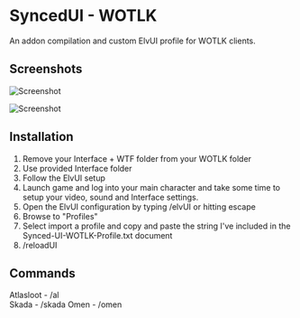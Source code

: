 # SyncedUI - WOTLK

An addon compilation and custom ElvUI profile for WOTLK clients.  

## Screenshots
![Screenshot](http://i.imgur.com/5iLXlqf.jpg)

![Screenshot](http://i.imgur.com/3IAHQ7X.jpg)


## Installation
1) Remove your Interface + WTF folder from your WOTLK folder  
2) Use provided Interface folder  
3) Follow the ElvUI setup 
4) Launch game and log into your main character and take some time to setup your video, sound and Interface settings. 
5) Open the ElvUI configuration by typing /elvUI or hitting escape  
6) Browse to "Profiles"  
7) Select import a profile and copy and paste the string I've included in the Synced-UI-WOTLK-Profile.txt document  
8) /reloadUI  


## Commands

Atlasloot - /al  
Skada - /skada
Omen - /omen  


